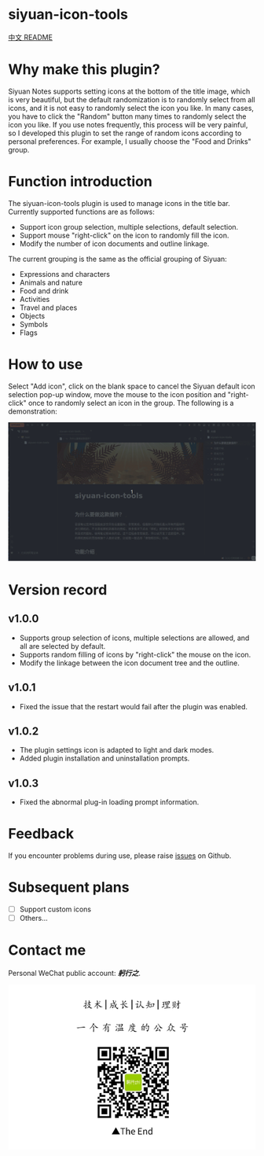 # siyuan-icon-tools

[中文 README](./README_zh_CN.md)

# Why make this plugin?

Siyuan Notes supports setting icons at the bottom of the title image, which is very beautiful, but the default randomization is to randomly select from all icons, and it is not easy to randomly select the icon you like. In many cases, you have to click the "Random" button many times to randomly select the icon you like. If you use notes frequently, this process will be very painful, so I developed this plugin to set the range of random icons according to personal preferences. For example, I usually choose the "Food and Drinks" group.

# Function introduction

The siyuan-icon-tools plugin is used to manage icons in the title bar. Currently supported functions are as follows:
- Support icon group selection, multiple selections, default selection.
- Support mouse "right-click" on the icon to randomly fill the icon.
- Modify the number of icon documents and outline linkage.

The current grouping is the same as the official grouping of Siyuan:
- Expressions and characters
- Animals and nature
- Food and drink
- Activities
- Travel and places
- Objects
- Symbols
- Flags

# How to use

Select "Add icon", click on the blank space to cancel the Siyuan default icon selection pop-up window, move the mouse to the icon position and "right-click" once to randomly select an icon in the group. The following is a demonstration:

![image](/sample.gif)

# Version record

## v1.0.0

- Supports group selection of icons, multiple selections are allowed, and all are selected by default.
- Supports random filling of icons by "right-click" the mouse on the icon.
- Modify the linkage between the icon document tree and the outline.

## v1.0.1

- Fixed the issue that the restart would fail after the plugin was enabled.

## v1.0.2

- The plugin settings icon is adapted to light and dark modes.
- Added plugin installation and uninstallation prompts.

## v1.0.3

- Fixed the abnormal plug-in loading prompt information.

# Feedback

If you encounter problems during use, please raise [issues](https://github.com/jzmanu/siyuan-title-icon-manager/issues) on Github.

# Subsequent plans

- [ ] Support custom icons
- [ ] Others...

# Contact me

Personal WeChat public account: ***躬行之***.

![躬行之](gxz.png)
